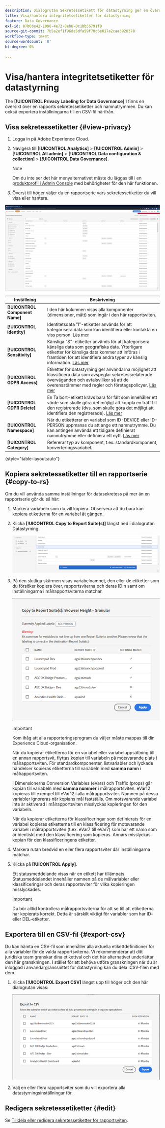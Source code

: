 ```yaml
---
description: Dialogrutan Sekretessetikett för datastyrning ger en översikt över en rapportrites sekretessetiketter och namnutrymmen. Du kan också exportera inställningarna till en CSV-fil härifrån.
title: Visa/hantera integritetsetiketter för datastyrning
feature: Data Governance
exl-id: 87b0be42-1098-4e72-8eb8-0c1bb56791f8
source-git-commit: 7b5a2ef1f96de5dfa59f70c6e017a2caa3920378
workflow-type: tm+mt
source-wordcount: '0'
ht-degree: 0%

---
```


# Visa/hantera integritetsetiketter för datastyrning

The **[!UICONTROL Privacy Labeling for Data Governance]** I finns en översikt över en rapports sekretessetiketter och namnutrymmen. Du kan också exportera inställningarna till en CSV-fil härifrån.

## Visa sekretessetiketter {#view-privacy}

1. Logga in på Adobe Experience Cloud.
2. Navigera till **[!UICONTROL Analytics]** > **[!UICONTROL Admin]** > **[!UICONTROL All admin]** > **[!UICONTROL Data configuration & collection]** > **[!UICONTROL Data Governance]**.

   >[!NOTE]
   >
   >Om du inte ser det här menyalternativet måste du läggas till i en [produktprofil i Admin Console](https://experienceleague.adobe.com/docs/analytics/admin/admin-console/permissions/product-profile.html) med behörigheter för den här funktionen.

3. Överst till höger väljer du en rapportserie vars sekretessetiketter du vill visa eller hantera.

![](assets/privacy_labeling.png)

| Inställning | Beskrivning |
| --- | --- |
| **[!UICONTROL Component Name]** | I den här kolumnen visas alla komponenter (dimensioner, mått) som ingår i den här rapportsviten. |
| **[!UICONTROL Identity]** | Identitetsdata ”I”-etiketter används för att kategorisera data som kan identifiera eller kontakta en viss person. [Läs mer](https://experienceleague.adobe.com/docs/analytics/admin/data-governance/data-labels/gdpr-labels.html?lang=en#data-privacy-identity-labels) |
| **[!UICONTROL Sensitivity]** | Känsliga ”S”-etiketter används för att kategorisera känsliga data som geografiska data. Ytterligare etiketter för känsliga data kommer att införas i framtiden för att identifiera andra typer av känslig information. [Läs mer](https://experienceleague.adobe.com/docs/analytics/admin/data-governance/data-labels/gdpr-labels.html?lang=en#sensitive-data-labels) |
| **[!UICONTROL GDPR Access]** | Etiketter för datastyrning ger användarna möjlighet att klassificera data som avspeglar sekretessrelaterade överväganden och avtalsvillkor så att de överensstämmer med regler och företagspolicyer. [Läs mer](https://experienceleague.adobe.com/docs/analytics/admin/data-governance/data-labels/gdpr-labels.html?lang=en#data-privacy-access-labels) |
| **[!UICONTROL GDPR Delete]** | En Ta bort-etikett krävs bara för fält som innehåller ett värde som skulle göra det möjligt att koppla en träff till den registrerade (dvs. som skulle göra det möjligt att identifiera den registrerade). [Läs mer](https://experienceleague.adobe.com/docs/analytics/admin/data-governance/data-labels/gdpr-labels.html?lang=en#data-privacy-delete-labels) |
| **[!UICONTROL Namespace]** | När du etiketterar en variabel som ID-DEVICE eller ID-PERSON uppmanas du att ange ett namnutrymme. Du kan antingen använda ett tidigare definierat namnutrymme eller definiera ett nytt. [Läs mer](https://experienceleague.adobe.com/docs/analytics/admin/data-governance/data-labels/gdpr-labels.html?lang=en#provide-namespace) |
| **[!UICONTROL Category]** | Refererar typ av komponent, t.ex. standardkomponent, konverteringsvariabel. |

{style=&quot;table-layout:auto&quot;}

## Kopiera sekretessetiketter till en rapportserie  {#copy-to-rs}

Om du vill använda samma inställningar för datasekretess på mer än en rapportserie gör du så här:

1. Markera variabeln som du vill kopiera. Observera att du bara kan kopiera etiketterna för en variabel åt gången.
1. Klicka **[!UICONTROL Copy to Report Suite(s)]** längst ned i dialogrutan Datastyrning.

   ![Copy to report suite](assets/copy_to_reportsuite.png)

1. På den slutliga skärmen visas variabelnamnet, den eller de etiketter som du försöker kopiera över, rapportsviterna och deras ID:n samt om inställningarna i målrapportsviterna matchar.

   ![Kopierar etikett till rapportserie](assets/copy_to_rs.png)

   >[!IMPORTANT]
   >
   >Kom ihåg att alla rapporteringsprogram du väljer måste mappas till din Experience Cloud-organisation.

   När du kopierar etiketterna för en variabel eller variabeluppsättning till en annan rapportsvit, flyttas kopian till variabeln på motsvarande plats i målrapportsviten. För standardkomponenter, listvariabler och lyckade händelser kopieras etiketterna till variabeln med **samma namn** i målrapportsviten.

   I Dimensionerna Conversion Variables (eVars) och Traffic (props) går kopian till variabeln med **samma nummer** i målrapportsviten. eVar12 kopieras till exempel till eVar12 i alla målrapportsviter. Namnen på dessa variabler ignoreras när kopians mål fastställs. Om motsvarande variabel inte är aktiverad i målrapportsviten misslyckas kopieringen för den variabeln.

   När du kopierar etiketterna för klassificeringar som definierats för en variabel kopieras etiketterna till en klassificering för motsvarande variabel i målrapportsviten (t.ex. eVar7 till eVar7) som har ett namn som är identiskt med den klassificering som kopieras. Annars misslyckas kopian för den klassificeringens etiketter.

1. Markera rutan bredvid en eller flera rapportsviter där inställningarna matchar.
1. Klicka på **[!UICONTROL Apply]**.

   Ett statusmeddelande visas när en etikett har tillämpats. Statusmeddelandet innehåller namnen på de målvariabler eller klassificeringar och deras rapportsviter för vilka kopieringen misslyckades.

   >[!IMPORTANT]
   >
   >Du bör alltid kontrollera målrapportsviterna för att se till att etiketterna har kopierats korrekt. Detta är särskilt viktigt för variabler som har ID- eller DEL-etiketter.

## Exportera till en CSV-fil {#export-csv}

Du kan hämta en CSV-fil som innehåller alla aktuella etikettdefinitioner för alla variabler för de valda rapportsviterna. Vi rekommenderar att ditt juridiska team granskar dina etikettval och det här alternativet underlättar den här granskningen. I stället för att behöva utföra granskningen när du är inloggad i användargränssnittet för datastyrning kan du dela .CSV-filen med dem.

1. Klicka **[!UICONTROL Export CSV]** längst upp till höger och den här dialogrutan visas:

   ![](assets/export_csv.png)

1. Välj en eller flera rapportsviter som du vill exportera alla datastyrningsinställningar för.

## Redigera sekretessetiketter {#edit}

Se [Tilldela eller redigera sekretessetiketter för rapportsviten](/help/admin/c-data-governance/data-labeling/gdpr-setup-reportsuite.md).
